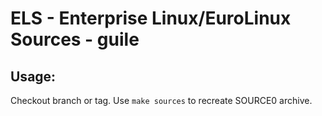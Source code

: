 # ELS - Enterprise Linux/EuroLinux Sources - guile
 
## Usage:
  Checkout branch or tag. Use `make sources` to recreate  SOURCE0 archive.
